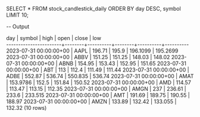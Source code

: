SELECT * FROM stock_candlestick_daily
ORDER BY day DESC, symbol
LIMIT 10;

-- Output

day                    | symbol |   high   |  open  |  close   |   low    
-----------------------+--------+----------+--------+----------+----------
2023-07-31 00:00:00+00 | AAPL   |   196.71 |  195.9 | 196.1099 | 195.2699
2023-07-31 00:00:00+00 | ABBV   |   151.25 | 151.25 |   148.03 |   148.02
2023-07-31 00:00:00+00 | ABNB   |   154.95 | 153.43 |   152.95 |   151.65
2023-07-31 00:00:00+00 | ABT    |      113 |  112.4 |   111.49 |   111.44
2023-07-31 00:00:00+00 | ADBE   |   552.87 | 536.74 |  550.835 |   536.74
2023-07-31 00:00:00+00 | AMAT   | 153.9786 |  152.5 |   151.84 |   150.52
2023-07-31 00:00:00+00 | AMD    |   114.57 | 113.47 |   113.15 |   112.35
2023-07-31 00:00:00+00 | AMGN   |      237 | 236.61 |    233.6 |  233.515
2023-07-31 00:00:00+00 | AMT    |   191.69 | 189.75 |   190.55 |   188.97
2023-07-31 00:00:00+00 | AMZN   |   133.89 | 132.42 |  133.055 |   132.32
(10 rows)
